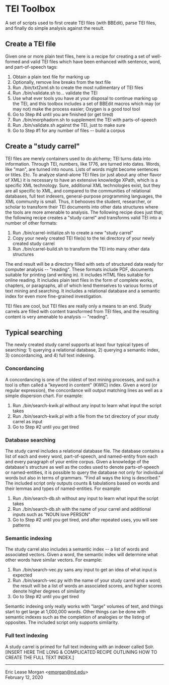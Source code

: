 # TEI Toolbox

A set of scripts used to first create TEI files (with BBEdit), parse TEI files, and finally do simple analysis against the result.

## Create a TEI file

Given one or more plain text files, here is a recipe for creating a set of well-formed and valid TEI files which have been enhanced with sentence, word, and part-of-speech tags:

   1. Obtain a plain text file for marking up
   2. Optionally, remove line breaks from the text file
   3. Run ./bin/txt2xml.sh to create the most rudimentary of TEI files
   4. Run ./bin/validate.sh to... validate the TEI
   5. Use what ever tools you have at your disposal to continue marking up the TEI, and this toolbox includes a set of BBEdit macros which may (or may not) make the process easier; Oxygen is a good tool tool
   6. Go to Step #4 until you are finished (or get tired)
   7. Run ./bin/morphadorn.sh to supplement the TEI with parts-of-speech
   8. Run ./bin/validate.sh against the TEI, just to make sure
   9. Go to Step #1 for any number of files -- build a corpus

## Create a "study carrel"

TEI files are merely containers used to do alchemy; TEI turns data into information. Through TEI, numbers, like 1776, are turned into dates. Words, like "man", are turned into nouns. Lists of words might become sentences or titles. Etc. To analyze stand-alone TEI files (or just about any other flavor of XML) it is necessary to have an extensive knowledge XPath, which is a specific XML technology. Sure, additional XML technologies exist, but they are all specific to XML, and compared to the communities of relational databases, full text indexers, general-purpose programming languages, the XML community is small. Thus, it behooves the student, researcher, or scholar to transform their TEI documents into other data structures where the tools are more amenable to analysis. The following recipe does just that; the following recipe creates a "study carrel" and transforms valid TEI into a number of other formats:

   1. Run ./bin/carrel-initialize.sh to create a new "study carrel"
   2. Copy your newly created TEI file(s) to the tei directory of your newly created study carrel
   3. Run ./bin/carrel-build.sh to transform the TEI into many other data structures
   
The end result will be a directory filled with sets of structured data ready for computer analysis -- "reading". These formats include PDF, documents suitable for printing (and writing in). It includes HTML files suitable for online reading. It includes plain text files in the form of complete works, chapters, or paragraphs, all of which lend themselves to various forms of text mining and searching. It includes a relational database and a semantic index for even more fine-grained investigation. 

TEI files are cool, but TEI files are really only a means to an end. Study carrels are filled with content transformed from TEI files, and the resulting content is very amenable to analysis -- "reading".


## Typical searching 

The newly created study carrel supports at least four typical types of searching: 1) querying a relational database, 2) querying a semantic index, 3) concordancing, and 4) full text indexing.

### Concordancing

A concordancing is one of the oldest of text mining processes, and such a tool is often called a "keyword in content" (KWIC) index. Given a word (or regular expression), the concordance will output matching lines as well as a simple dispersion chart. For example:

   1. Run ./bin/search-kwik.pl without any input to learn what input the script takes
   2. Run ./bin/search-kwik.pl with a file from the txt directory of your study carrel as input
   3. Go to Step #2 until you get tired

### Database searching

The study carrel includes a relational database file. The database contains a list of each and every word, part-of-speech, and named-entity from each and every paragraph of your entire corpus. Given a knowledge of the database's structure as well as the codes used to denote parts-of-speech or named-entities, it is possible to query the database not only for individual words but also in terms of grammars. "Find all ways the king is described." The included script only outputs counts & tabulations based on words and their lemmas and types of named-entities. For example:

   1. Run ./bin/search-db.sh without any input to learn what input the script takes
   2. Run ./bin/search-db.sh with the name of your carrel and additional inputs such as "NOUN love PERSON"
   3. Go to Step #2 until you get tired, and after repeated uses, you will see patterns

### Semantic indexing

The study carrel also includes a semantic index -- a list of words and associated vectors. Given a word, the semantic index will determine what other words have similar vectors. For example:

  1. Run ./bin/search-vec.py sans any input to get an idea of what input is expected
  2. Run ./bin/search-vec.py with the name of your study carrel and a word; the result will be a list of words an associated scores, and higher scores denote higher degrees of similarity
  3. Go to Step #2 until you get tired

Semantic indexing only really works with "large" volumes of text, and things start to get large at 1,000,000 words. Other things can be done with semantic indexes such as the completion of analogies or the listing of opposites. The included script only supports similarity.

### Full text indexing

A study carrel is primed for full text indexing with an indexer called Solr. [INSERT HERE THE LONG & COMPLICATED RECIPE OUTLINING HOW TO CREATE THE FULL TEXT INDEX.]



--- 
Eric Lease Morgan &lt;emorgan@nd.edu&gt;   
February 12, 2020

